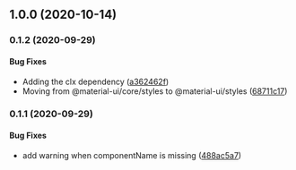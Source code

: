 <a name="1.0.0"></a>
## 1.0.0 (2020-10-14)


<a name="0.1.2"></a>
### 0.1.2 (2020-09-29)


#### Bug Fixes

* Adding the clx dependency ([a362462f](git+https://github.com/osequi/new-component.git/commit/a362462f))
* Moving from @material-ui/core/styles to @material-ui/styles ([68711c17](git+https://github.com/osequi/new-component.git/commit/68711c17))


<a name="0.1.1"></a>
### 0.1.1 (2020-09-29)


#### Bug Fixes

* add warning when componentName is missing ([488ac5a7](git+https://github.com/osequi/new-component.git/commit/488ac5a7))

